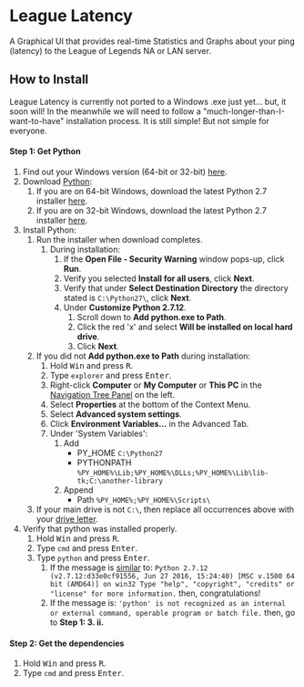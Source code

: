 # League Latency

A Graphical UI that provides real-time Statistics and Graphs about your ping (latency) to the League of Legends NA or LAN server.

## How to Install
League Latency is currently not ported to a Windows .exe just yet... but, it soon will!
In the meanwhile we will need to follow a "much-longer-than-I-want-to-have" installation process.
It is still simple! But not simple for everyone.

#### Step 1: Get Python
1. Find out your Windows version (64-bit or 32-bit) [here](https://support.microsoft.com/en-us/help/13443/windows-which-operating-system).
2. Download [Python](https://www.python.org/):
    1. If you are on 64-bit Windows, download the latest Python 2.7 installer [here](https://www.python.org/ftp/python/2.7.12/python-2.7.12.amd64.msi).
    2. If you are on 32-bit Windows, download the latest Python 2.7 installer [here](https://www.python.org/ftp/python/2.7.12/python-2.7.12.msi).
3. Install Python:
    1. Run the installer when download completes.
        1. During installation:
            1. If the **Open File - Security Warning** window pops-up, click **Run**.
            2. Verify you selected **Install for all users**, click **Next**.
            3. Verify that under **Select Destination Directory** the directory stated is `C:\Python27\`, click **Next**.
            4. Under **Customize Python 2.7.12**.
                1. Scroll down to **Add python.exe to Path**.
                2. Click the red 'x' and select **Will be installed on local hard drive**.
                3. Click **Next**.
    2. If you did not **Add python.exe to Path** during installation:
        1. Hold <kbd>Win</kbd> and press <kbd>R</kbd>.
        2. Type `explorer` and press <kbd>Enter</kbd>.
        3. Right-click **Computer** or **My Computer** or **This PC** in the <u>Navigation Tree Panel</u> on the left.
        4. Select **Properties** at the bottom of the Context Menu.
        5. Select **Advanced system settings**.
        6. Click **Environment Variables...** in the Advanced Tab.
        7. Under 'System Variables':
            1. Add
                * PY_HOME
                `C:\Python27`
                * PYTHONPATH
                `%PY_HOME%\Lib;%PY_HOME%\DLLs;%PY_HOME%\Lib\lib-tk;C:\another-library`
            2. Append
                * Path
                `%PY_HOME%;%PY_HOME%\Scripts\`
    3. If your main drive is not `C:\`, then replace all occurrences above with your [drive letter](http://www.sevenforums.com/tutorials/82994-drive-letter-add-change-remove-windows.html).
4. Verify that python was installed properly.
    1. Hold <kbd>Win</kbd> and press <kbd>R</kbd>.
    2. Type `cmd` and press <kbd>Enter</kbd>.
    3. Type `python` and press <kbd>Enter</kbd>.
        1. If the message is <u>similar</u> to:
        `Python 2.7.12 (v2.7.12:d33e0cf91556, Jun 27 2016, 15:24:40) [MSC v.1500 64 bit (AMD64)] on win32
        Type "help", "copyright", "credits" or "license" for more information.`
        then, congratulations!
        2. If the message is:
        `'python' is not recognized as an internal or external command, operable program or batch file.﻿`
        then, go to **Step 1: 3. ii.**

#### Step 2: Get the dependencies
1. Hold <kbd>Win</kbd> and press <kbd>R</kbd>.
2. Type `cmd` and press <kbd>Enter</kbd>.